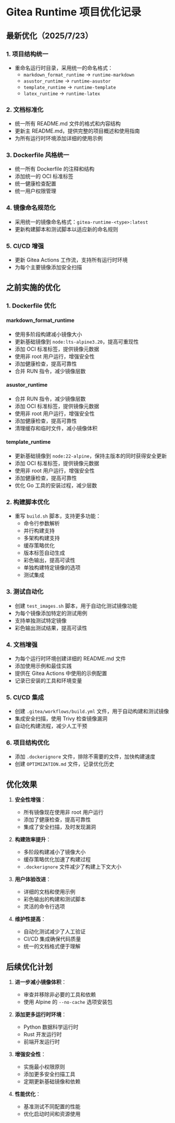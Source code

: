 # Gitea Runtime 项目优化记录

## 最新优化（2025/7/23）

### 1. 项目结构统一

- 重命名运行时目录，采用统一的命名格式：
  - `markdown_format_runtime` → `runtime-markdown`
  - `asustor_runtime` → `runtime-asustor`
  - `template_runtime` → `runtime-template`
  - `latex_runtime` → `runtime-latex`

### 2. 文档标准化

- 统一所有 README.md 文件的格式和内容结构
- 更新主 README.md，提供完整的项目概述和使用指南
- 为所有运行时环境添加详细的使用示例

### 3. Dockerfile 风格统一

- 统一所有 Dockerfile 的注释和结构
- 添加统一的 OCI 标准标签
- 统一健康检查配置
- 统一用户权限管理

### 4. 镜像命名规范化

- 采用统一的镜像命名格式：`gitea-runtime-<type>:latest`
- 更新构建脚本和测试脚本以适应新的命名规则

### 5. CI/CD 增强

- 更新 Gitea Actions 工作流，支持所有运行时环境
- 为每个主要镜像添加安全扫描

## 之前实施的优化

### 1. Dockerfile 优化

#### markdown_format_runtime
- 使用多阶段构建减小镜像大小
- 更新基础镜像到 `node:lts-alpine3.20`，提高可重现性
- 添加 OCI 标准标签，提供镜像元数据
- 使用非 root 用户运行，增强安全性
- 添加健康检查，提高可靠性
- 合并 RUN 指令，减少镜像层数

#### asustor_runtime
- 合并 RUN 指令，减少镜像层数
- 添加 OCI 标准标签，提供镜像元数据
- 使用非 root 用户运行，增强安全性
- 添加健康检查，提高可靠性
- 清理缓存和临时文件，减小镜像体积

#### template_runtime
- 更新基础镜像到 `node:22-alpine`，保持主版本的同时获得安全更新
- 添加 OCI 标准标签，提供镜像元数据
- 使用非 root 用户运行，增强安全性
- 添加健康检查，提高可靠性
- 优化 Go 工具的安装过程，减少层数

### 2. 构建脚本优化

- 重写 `build.sh` 脚本，支持更多功能：
  - 命令行参数解析
  - 并行构建支持
  - 多架构构建支持
  - 缓存策略优化
  - 版本标签自动生成
  - 彩色输出，提高可读性
  - 单独构建特定镜像的选项
  - 测试集成

### 3. 测试自动化

- 创建 `test_images.sh` 脚本，用于自动化测试镜像功能
- 为每个镜像添加特定的测试用例
- 支持单独测试特定镜像
- 彩色输出测试结果，提高可读性

### 4. 文档增强

- 为每个运行时环境创建详细的 README.md 文件
- 添加使用示例和最佳实践
- 提供在 Gitea Actions 中使用的示例配置
- 记录已安装的工具和环境变量

### 5. CI/CD 集成

- 创建 `.gitea/workflows/build.yml` 文件，用于自动构建和测试镜像
- 集成安全扫描，使用 Trivy 检查镜像漏洞
- 自动化构建流程，减少人工干预

### 6. 项目结构优化

- 添加 `.dockerignore` 文件，排除不需要的文件，加快构建速度
- 创建 `OPTIMIZATION.md` 文件，记录优化历史

## 优化效果

1. **安全性增强**：
   - 所有镜像现在使用非 root 用户运行
   - 添加了健康检查，提高可靠性
   - 集成了安全扫描，及时发现漏洞

2. **构建效率提升**：
   - 多阶段构建减小了镜像大小
   - 缓存策略优化加速了构建过程
   - `.dockerignore` 文件减少了构建上下文大小

3. **用户体验改进**：
   - 详细的文档和使用示例
   - 彩色输出的构建和测试脚本
   - 灵活的命令行选项

4. **维护性提高**：
   - 自动化测试减少了人工验证
   - CI/CD 集成确保代码质量
   - 统一的文档格式便于理解

## 后续优化计划

1. **进一步减小镜像体积**：
   - 审查并移除非必要的工具和依赖
   - 使用 Alpine 的 `--no-cache` 选项安装包

2. **添加更多运行时环境**：
   - Python 数据科学运行时
   - Rust 开发运行时
   - 前端开发运行时

3. **增强安全性**：
   - 实施最小权限原则
   - 添加更多安全扫描工具
   - 定期更新基础镜像和依赖

4. **性能优化**：
   - 基准测试不同配置的性能
   - 优化启动时间和资源使用